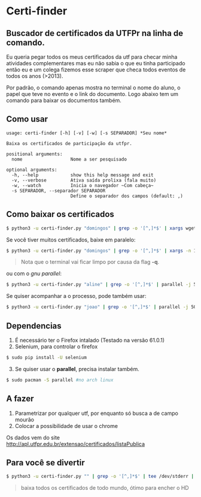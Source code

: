 # Certi-finder

## Buscador de certificados da UTFPr na linha de comando.

Eu queria pegar todos os meus certificados da utf para checar minha atividades complementares mas eu não sabia o que eu tinha participado então eu e um colega fizemos esse scraper que checa todos eventos de todos os anos (>2013).

Por padrão, o comando apenas mostra no terminal o nome do aluno, o papel que teve no evento e o link do documento. Logo abaixo tem um comando para baixar os documentos também.

## Como usar

    usage: certi-finder [-h] [-v] [-w] [-s SEPARADOR] *Seu nome*

    Baixa os certificados de participação da utfpr.

    positional arguments:
      nome                  Nome a ser pesquisado

    optional arguments:
      -h, --help            show this help message and exit
      -v, --verbose         Ativa saída prolixa (fala muito)
      -w, --watch           Inicia o navegador ~Com cabeça~
      -s SEPARADOR, --separador SEPARADOR
                            Define o separador dos campos (default: ,)

Como baixar os certificados
------

```bash
$ python3 -u certi-finder.py "domingos" | grep -o '[^,]*$' | xargs wget -q
```

Se você tiver muitos certificados, baixe em paralelo:

```bash
$ python3 -u certi-finder.py "domingos" | grep -o '[^,]*$' | xargs -n 1 -P 20 wget -q
```

>  Nota que o terminal vai ficar limpo por causa da flag **-q**. 

ou com o *gnu parallel*:

```bash
$ python3 -u certi-finder.py "aline" | grep -o '[^,]*$' | parallel -j 500% wget -q
```

Se quiser acompanhar a o processo, pode também usar:

```bash
$ python3 -u certi-finder.py "joao" | grep -o '[^,]*$' | parallel -j 500% --bar wget -q
```

Dependencias
------------

1. É necessário ter o Firefox intalado (Testado na versão 61.0.1)
2. Selenium, para controlar o firefox 

```bash
$ sudo pip install -U selenium
```

3. Se quiser usar o **parallel**, precisa instalar também.

```bash
$ sudo pacman -S parallel #no arch linux
```

A fazer
-------

1. Parametrizar por qualquer utf, por enquanto só busca a de campo mourão
2. Colocar a possibilidade de usar o chrome

Os dados vem do site http://apl.utfpr.edu.br/extensao/certificados/listaPublica


Para você se divertir
-----

```bash
$ python3 -u certi-finder.py "" | grep -o '[^,]*$' | tee /dev/stderr | parallel -j 500% wget -q
```

> baixa todos os certificados de todo mundo, ótimo para encher o HD
